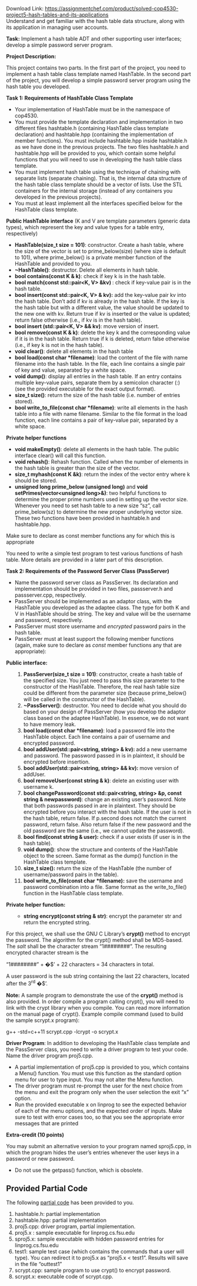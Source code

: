 Download Link: https://assignmentchef.com/product/solved-cop4530-project5-hash-tables-and-its-applications
<br>
Understand and get familiar with the hash table data structure, along with its application in managing user accounts.

<strong>Task:</strong> Implement a hash table ADT and other supporting user interfaces;  develop a simple password server program.

<strong>Project Description: </strong>

This project contains two parts. In the first part of the project, you need to implement a hash table class template named HashTable. In the second part of the project, you will develop a simple password server program using the hash table you developed.

<strong>Task 1: Requirements of HashTable Class Template</strong>

<ul>

 <li>Your implementation of HashTable must be in the namespace of cop4530.</li>

 <li>You must provide the template declaration and implementation in two different files hashtable.h (containing HashTable class template declaration) and hashtable.hpp (containing the implementation of member functions). You must include hashtable.hpp inside hashtable.h as we have done in the previous projects. The two files hashtable.h and hashtable.hpp will be provided to you, which contain some helpful functions that you will need to use in developing the hash table class template.</li>

 <li>You must implement hash table using the technique of chaining with separate lists (separate chaining). That is, the internal data structure of the hash table class template should be a vector of lists. Use the STL containers for the internal storage (instead of any containers you developed in the previous projects).</li>

 <li>You must at least implement all the interfaces specified below for the HashTable class template.</li>

</ul>




<strong>Public HashTable interface</strong> (K and V are template parameters (generic data types), which represent the key and value types for a table entry, respectively)

<ul>

 <li><strong>HashTable(size_t size = 101)</strong>: constructor. Create a hash table, where the size of the vector is set to prime_below(size) (where size is default  to 101), where prime_below() is a private member function of the HashTable and provided to you.</li>

 <li><strong>~HashTable()</strong>: destructor. Delete all elements in hash table.</li>

 <li><strong>bool contains(const K &amp; k)</strong>: check if key k is in the hash table.</li>

 <li><strong>bool match(const std::pair&lt;K, V&gt; &amp;kv) </strong>: check if key-value pair is in the hash table.</li>

 <li><strong>bool insert(const std::pair&lt;K, V&gt; &amp; kv):</strong> add  the key-value pair kv into the hash table. Don’t add if kv is already in the hash table. If the key is the hash table but with a different value, the value should be updated to the new one with kv. Return true if kv is inserted or the value is updated; return false otherwise (i.e., if kv is in the hash table).</li>

 <li><strong>bool insert (std::pair&lt;K,  V&gt; &amp;&amp; kv)</strong>: move version of insert.</li>

 <li><strong>bool remove(const K &amp; k)</strong>: delete the key k and the corresponding value if it is in the hash table. Return true if k is deleted, return false otherwise (i.e., if key k is not in the hash table).</li>

 <li><strong>void clear()</strong>: delete all elements in the hash table</li>

 <li><strong>bool load(const char *filename)</strong>: load the content of the file with name filename into the hash table. In the file, each line contains a single pair of key and value, separated by a white space.</li>

 <li><strong>void dump()</strong>: display all entries in the hash table. If an entry contains multiple key-value pairs, separate them by a semicolon character (:) (see the provided executable for the exact output format).</li>

 <li><strong>size_t size()</strong>: return the size of the hash table (i.e. number of entries stored).</li>

 <li><strong>bool write_to_file(const char *filename)</strong>: write all elements in the hash table into a file with name filename. Similar to the file format in the load function, each line contains a pair of key-value pair, separated by a white space.</li>

</ul>

<strong>Private helper functions</strong>

<ul>

 <li><strong>void makeEmpty()</strong>: delete all elements in the hash table. The public interface clear() will call this function.</li>

 <li><strong>void rehash()</strong>: Rehash function. Called when the number of elements in the hash table is greater than the size of the vector.</li>

 <li><strong>size_t myhash(const K &amp;k)</strong>: return the index of the vector entry where k should be stored.</li>

 <li><strong>unsigned long prime_below (unsigned long)</strong> and <strong>void setPrimes(vector&lt;unsigned long&gt;&amp;)</strong>: two helpful functions to determine the proper prime numbers used in setting up the vector size. Whenever you need to set hash table to a new size “sz”, call prime_below(sz) to determine the new proper underlying vector size. These two functions have been provided in hashtable.h and hashtable.hpp.</li>

</ul>

Make sure to declare as const member functions any for which this is appropriate

You need to write a simple test program to test various functions of hash table. More details are provided in a later part of this description.




<strong>Task 2: Requirements of the Password Server Class (PassServer)</strong>

<ul>

 <li>Name the password server class as PassServer. Its declaration and implementation should be provided in two files, passserver.h and passserver.cpp, respectively.</li>

 <li>PassServer should be implemented as an adaptor class, with the HashTable you developed as the adaptee class. The type for both K and V in HashTable should be string. The key and value will be the username and password, respectively.</li>

 <li>PassServer must store username and <em>encrypted</em> password pairs in the hash table.</li>

 <li>PassServer must at least support the following member functions (again, make sure to declare as <em>const</em> member functions any that are appropriate):</li>

</ul>

<strong>Public interface:</strong>

<ul>

 <li style="list-style-type: none;">

  <ol>

   <li><strong>PassServer(size_t size = 101)</strong>: constructor, create a hash table of the specified size. You just need to pass this size parameter to the constructor of the HashTable. Therefore, the real hash table size could be different from the parameter size (because prime_below() will be called in the constructor of the HashTable).</li>

   <li><strong>~PassServer()</strong>: destructor. You need to decide what you should do based on your design of PassServer (how you develop the adaptor class based on the adaptee HashTable). In essence, we do not want to have memory leak.</li>

   <li><strong>bool load(const char *filename)</strong>: load a password file into the HashTable object. Each line contains a pair of username and encrypted password.</li>

   <li><strong>bool addUser(std::pair&lt;string,  string&gt; &amp; kv): </strong>add a new username and password.  The password passed in is in plaintext, it should be encrypted before insertion.</li>

   <li><strong>bool addUser(std::pair&lt;string, string&gt; &amp;&amp; kv): </strong>move version of addUser.</li>

   <li><strong>bool removeUser(const string &amp; k)</strong>: delete an existing user with username k.</li>

   <li><strong>bool changePassword(const std::pair&lt;string, string&gt; &amp;p, const string &amp; newpassword)</strong>: change an existing user’s password. Note that both passwords passed in are in plaintext. They should be encrypted before you interact with the hash table. If the user is not in the hash table, return false. If p.second does not match the current password, return false. Also return false if the new password and the old password are the same (i.e., we cannot update the password).</li>

   <li><strong>bool find(const string &amp; user):</strong> check if a user exists (if user is in the hash table).</li>

   <li><strong>void dump()</strong>: show the structure and contents of the HashTable object to the screen. Same format as the dump() function in the HashTable class template.</li>

   <li><strong>size_t size():</strong> return the size of the HashTable (the number of username/password pairs in the table).</li>

   <li><strong>bool write_to_file(const char *filename):</strong> save the username and password combination into a file. Same format as the write_to_file() function in the HashTable class template.</li>

  </ol></li>

</ul>

<strong>Private helper function:</strong>

<ul>

 <li style="list-style-type: none;">

  <ul>

   <li><strong>string encrypt(const string &amp; str)</strong>: encrypt the parameter str and return the encrypted string.</li>

  </ul></li>

</ul>

For this project, we shall use the GNU C Library’s <strong>crypt()</strong> method to encrypt the password.  The algorithm for the crypt() method shall be MD5-based.  The <em>salt</em> shall be the character stream “$1$########”.   The resulting encrypted character stream is the

“$1$########” + �$’ + 22 characters = 34 characters in total.

A user password is the sub string containing the last 22 characters, located after the 3<sup>rd</sup> �$’.

<strong>Note:</strong> A sample program to demonstrate the use of the <strong>crypt()</strong> method is also provided. In order compile a program calling crypt(), you will need to link with the crypt library when you compile. You can read more information on the manual page of crypt(). Example compile command (used to build the sample scrypt.x program):

g++ -std=c++11 scrypt.cpp -lcrypt -o scrypt.x




<strong>Driver Program</strong>: In addition to developing the HashTable class template and the PassServer class, you need to write a driver program to test your code. Name the driver program proj5.cpp.

<ul>

 <li>A partial implementation of proj5.cpp is provided to you, which contains a Menu() function. You must use this function as the standard option menu for user to type input.  You may not alter the Menu function.</li>

 <li>The driver program must re-prompt the user for the next choice from the menu and exit the program only when the user selection the exit “x” option.</li>

 <li>Run the provided executable x on linprog to see the expected behavior of each of the menu options, and the expected order of inputs. Make sure to test with error cases too, so that you see the appropriate error messages that are printed</li>

</ul>




<strong>Extra-credit (10 points)</strong>

You may submit an alternative version to your program named sproj5.cpp, in which the program hides the user’s entries whenever the user keys in a password or new password.

<ul>

 <li>Do not use the getpass() function, which is obsolete.</li>

</ul>




<h2>Provided Partial Code</h2>

The following <a href="https://www.cs.fsu.edu/~myers/cop4530/hw/hw5files/proj5_provided.tar">partial code</a> has been provided to you.

<ol>

 <li>hashtable.h: partial implementation</li>

 <li>hashtable.hpp: partial implementation</li>

 <li>proj5.cpp: driver program, partial implementation.</li>

 <li>proj5.x : sample executable for linprog.cs.fsu.edu</li>

 <li>sproj5.x: sample executable with hidden password entries for linprog.cs.fsu.edu</li>

 <li>test1: sample test case (which contains the commands that a user will type). You can redirect it to proj5.x as “proj5.x &lt; test1”. Results will save in the file “outtest1”</li>

 <li>scrypt.cpp: sample program to use crypt() to encrypt password.<strong> </strong></li>

 <li>scrypt.x: executable code of scrypt.cpp.</li>

</ol>


